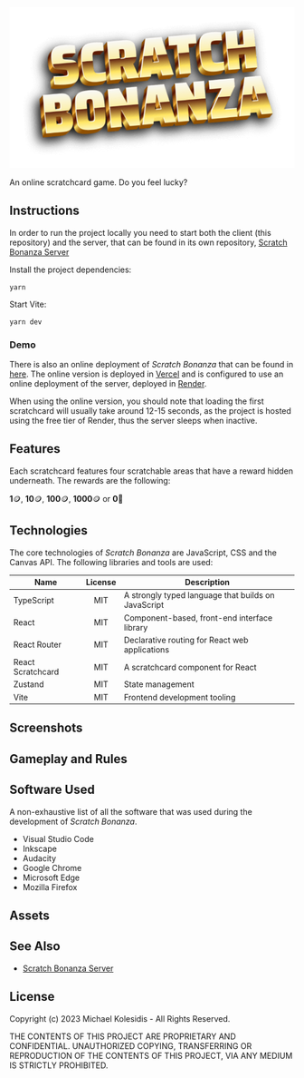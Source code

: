 ![Scratch Bonanza Logo](./public/assets/logo.png)

An online scratchcard game. Do you feel lucky?

## Instructions

In order to run the project locally you need to start both the client (this repository) and the server, that can be found in its own repository, [Scratch Bonanza Server](https://github.com/michaelkolesidis/scratch-bonanza-server)

Install the project dependencies:

```
yarn
```

Start Vite:

```
yarn dev
```

### Demo

There is also an online deployment of _Scratch Bonanza_ that can be found in [here](https://scratch-bonanza.vercel.app/). The online version is deployed in [Vercel](https://vercel.com/) and is configured to use an online deployment of the server, deployed in [Render](https://render.com/).

When using the online version, you should note that loading the first scratchcard will usually take around 12-15 seconds, as the project is hosted using the free tier of Render, thus the server sleeps when inactive.

## Features

Each scratchcard features four scratchable areas that have a reward hidden underneath. The rewards are the following:

**1**🪙, **10**🪙, **100**🪙, **1000**🪙 or **0**🍌

## Technologies

The core technologies of _Scratch Bonanza_ are JavaScript, CSS and the Canvas API. The following libraries and tools are used:

| Name              | License | Description                                         |
| ----------------- | :-----: | --------------------------------------------------- |
| TypeScript        |   MIT   | A strongly typed language that builds on JavaScript |
| React             |   MIT   | Component-based, front-end interface library        |
| React Router      |   MIT   | Declarative routing for React web applications      |
| React Scratchcard |   MIT   | A scratchcard component for React                   |
| Zustand           |   MIT   | State management                                    |
| Vite              |   MIT   | Frontend development tooling                        |

## Screenshots

## Gameplay and Rules

## Software Used

A non-exhaustive list of all the software that was used during the development of _Scratch Bonanza_.

- Visual Studio Code
- Inkscape
- Audacity
- Google Chrome
- Microsoft Edge
- Mozilla Firefox

## Assets

## See Also

- [Scratch Bonanza Server](https://github.com/michaelkolesidis/scratch-bonanza-server)

## License

Copyright (c) 2023 Michael Kolesidis - All Rights Reserved.

THE CONTENTS OF THIS PROJECT ARE PROPRIETARY AND CONFIDENTIAL.
UNAUTHORIZED COPYING, TRANSFERRING OR REPRODUCTION OF THE CONTENTS OF THIS PROJECT, VIA ANY MEDIUM IS STRICTLY PROHIBITED.
